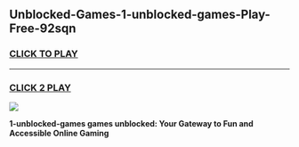 
## Unblocked-Games-1-unblocked-games-Play-Free-92sqn
<h3>
<a href="https://premium76.site?title=1-unblocked-games&ref=21A">CLICK TO PLAY</a></h3>
<hr>

<h3>
<a href="https://premium76.site?title=1-unblocked-games&ref=21A">CLICK 2 PLAY</a>
  
</h3>

<a href="https://premium76.site?title=1-unblocked-games&ref=21A"><img src="https://clearcache.store/games.png"></a>


**1-unblocked-games games unblocked: Your Gateway to Fun and Accessible Online Gaming**
